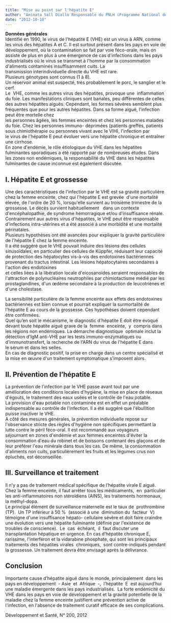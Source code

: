 ```yaml
---
title: "Mise au point sur l'hépatite E"
author: "Aminata Sall Diallo Responsable du PNLH (Programme National de Lutte contre les Hépatites) au Ministère de la Santé du Sénégal. Professeur de physiologie et de biologie à l'UCAD (Université Cheikh Anta Diop) de Dakar. Coordinatrice de l'initiative panafricaine sur les hépatites."
date: "2012-10-10"
---
```


<div class="teaser"><p><strong>Données générales</strong><br />
Identifié en 1990, le virus de l'hépatite E (VHE) est un virus à ARN, comme les virus des hépatites A et C. Il est surtout présent dans les pays en voie de développement, où la contamination se fait par voie féco-orale, mais on assiste de plus en plus à une émergence de cas d'infections dans les pays industrialisés où le virus se transmet à l'homme par la consommation d'aliments contaminés insuffisamment cuits. La transmission interindividuelle directe du VHE est rare.<br />
Plusieurs génotypes sont connus (1 à 8).<br />
Un réservoir animal est suspecté, très probablement le porc, le sanglier et le cerf.<br />
Le  VHE, comme les autres virus des hépatites, provoque une  inflammation du foie. Les manifestations cliniques sont banales, peu différentes de celles des autres hépatites aiguës. Cependant, les formes sévères semblent plus fréquentes que pour les autres hépatites. Dans sa forme aiguë, l'infection peut être mortelle chez<br />
les personnes âgées, les femmes enceintes et chez les personnes malades du foie. Chez les personnes immuno- déprimées (patients greffés, patients sous chimiothérapie ou personnes vivant avec le VIH), l'infection par le virus de l'hépatite E peut évoluer vers une hépatite chronique et entraîner une cirrhose.<br />
En zone d'endémie, le rôle étiologique du VHE dans les hépatites fulminantes sporadiques a été rapporté par de nombreuses études. Dans les zones non endémiques, la responsabilité du VHE dans les hépatites fulminantes de cause inconnue est également discutée.</p></div>

## I. Hépatite E et grossesse

Une des caractéristiques de l'infection par le VHE est sa gravité particulière chez la femme enceinte, chez qui l'hépatite E est grevée  d'une mortalité élevée, de l'ordre de 20 %, lorsqu'elle survient au troisième trimestre de la grossesse. Le décès survient habituellement   dans un contexte d'encéphalopathie, de syndrome hémorragique et/ou d'insuffisance rénale.  
Contrairement aux autres virus d'hépatites, le VHE peut être responsable d'infections intra-utérines et a été associé à une morbidité et une mortalité périnatales.  
Plusieurs hypothèses ont été avancées pour expliquer la gravité particulière de l'hépatite E chez la femme enceinte.  
Il a été suggéré que le VHE pouvait induire des lésions des cellules sinusoïdales, en particulier des cellules de Küppfer, réduisant leur capacité de protection des hépatocytes vis-à-vis des endotoxines bactériennes provenant du tractus intestinal. Les lésions hépatocytaires secondaires à l'action des endotoxines  
et celles liées à la libération locale d'eicosanoïdes seraient responsables de l'attraction de polynucléaires neutrophiles par chimiotactisme médié par les prostaglandines, d'un œdème secondaire à la production de leucotriènes et d'une cholestase.

La sensibilité particulière de la femme enceinte aux effets des endotoxines bactériennes est bien connue et pourrait expliquer la surmortalité de l'hépatite E au cours de la grossesse. Ces hypothèses doivent cependant être confirmées.  
Quel qu’en soit le mécanisme, le diagnostic d'hépatite E doit être évoqué devant toute hépatite aiguë grave de la  femme  enceinte,  y  compris dans les régions non endémiques. La démarche diagnostique  optimale inclut la détection d'IgM anti-VHE par les tests immuno-enzymatiques ou d'immunotransfert, la recherche de l'ARN du virus de l'hépatite E dans le sérum et dans les selles.  
En cas de diagnostic positif, la prise en charge dans un centre spécialisé et la mise en œuvre d'un traitement symptomatique s'imposent alors.

## II. Prévention de l’hépatite E

La prévention de l'infection par le VHE passe avant tout par une  amélioration des conditions locales d'hygiène, la mise en place de réseaux d'égouts, le traitement des eaux usées et le contrôle de l'eau potable.  
La provision d'eau potable non contaminée est en effet un préalable  indispensable au contrôle de l'infection. Il a été suggéré que l'ébullition puisse inactiver le VHE.  
A côté des mesures générales, la prévention individuelle repose sur  l'observance stricte des règles d'hygiène non spécifiques permettant la lutte contre le péril féco-oral. Il est recommandé aux voyageurs  
séjournant en zones d'endémie et aux femmes enceintes d'éviter la consommation d'eau du robinet et de boissons contenant des glaçons et de leur préférer l'eau minérale dans tous les cas. De même, la consommation d'aliments non cuits, particulièrement les fruits et les légumes crus non épluchés, est déconseillée.

## III. Surveillance et traitement

Il n'y a pas de traitement médical spécifique de l’hépatite virale E aiguë.  
Chez la femme enceinte, il faut arrêter tous les médicaments,  en  particulier les anti-inflammatoires non stéroïdiens (AINS), les traitements hormonaux, la méthyl-dopa.  
Le principal élément de surveillance maternelle est le taux de  prothrombine (TP).  Un TP inférieur à 50 %  (associé à une  diminution du  facteur  V)  témoigne d'une insuffisance hépato- cellulaire sévère et doit faire craindre une évolution vers une hépatite fulminante (définie par l'existence de  troubles de conscience).  Le  cas  échéant,  il  faut discuter une transplantation hépatique en urgence. En cas d’hépatite chronique E, rarissime, l'interféron et la vidarabine phosphate, qui sont les principaux traitements des hépatites virales  chroniques,  sont contre-indiqués pendant la grossesse. Un traitement devra être envisagé après la délivrance.

## Conclusion

Importante cause d’hépatite aiguë dans le monde, principalement  dans les pays en développement  - Asie  et  Afrique  -,  l’hépatite  E  est aujourd’hui une maladie émergente dans les pays industrialisés.  La forte endémicité du VHE dans les pays en voie de développement et la gravité potentielle de la maladie chez la femme enceinte justifient une prévention active de l'infection, en l'absence de traitement curatif efficace de ses complications.

Développement et Santé, N° 200, 2012
